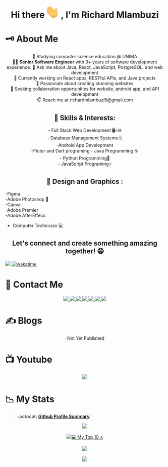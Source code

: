 <h1 align="center">Hi there <img width="45" src="waving_hand.gif" alt="hand" />, I'm Richard Mlambuzi</h1>

# 🗝️ About Me

<p align="center">
  🌱 Studying computer science education @ UNIMA<br>
  👨‍💻 <b>Senior Software Engineer</b> with 3+ years of software development experience.
  💬 Ask me about Java, React, JavaScript, PostgreSQL, and web development<br>
  🔭 Currently working on React apps, RESTful APIs, and Java projects<br>
  👀 Passionate about creating stunning websites<br>
  💞️ Seeking collaboration opportunities for website, android app, and API development<br>
  📫 Reach me at richardmlambuzi5@gmail.com<br>
</p>

<h2 align="center">🚀 Skills & Interests:</h2>
<p align="center">
  - Full Stack Web Development 🖥️<🌐<br>
  - Database Management Systems 🗄️<br>
  -Android App Development<br>
  -Fluter and Dart programing
  - Java Programming ☕<br>
  - Python Programming🐍<br>
  - JavaScript  Programing⚡<br>
</p>
<h2 align="center">🚀 Design and Graphics :</h2>
<p align="center">

  -Figma<br>
  -Adobe Photoshop 🎨<br>
  -Canva<br>
  -Adobe Premier<br>
  -Adobe AfterEffecs<br>
  - Computer Technician 💻<br>
  </p>
<h2 align="center">Let's connect and create something amazing together! 😄</h2>

![](https://komarev.com/ghpvc/?username=ahmnouira-st&style=flat&label=PROFILE+VIEWS&color=blue)
[![wakatime](https://wakatime.com/badge/user/46b90438-4acb-4c78-9d39-dcc04f80c6ce.svg)](https://wakatime.com/@46b90438-4acb-4c78-9d39-dcc04f80c6ce)


# 🤝 Contact Me

<p align="center">  
  
</p>

<p align ="center">
  
  <a href="https://wa.me/265991673436" role="whatsapp">
  <img src="https://img.shields.io/badge/-WhatsApp-14a800?style=for-the-badge&logo=whatsapp&logoColor=white" />
  </a>
  
  <a href ="https://www.upwork.com/freelancers/~014b1fd967be5fa755?viewMode=1" role="upwork">
  <img src="https://img.shields.io/badge/-Upwork-14a800?style=for-the-badge&logo=Upwork&logoColor=white"/>
  </a>
  <a href ="https://discord.gg/raDKEF3gbG" role="join discord">
  <img src="https://img.shields.io/badge/-Discord-7289da?style=for-the-badge&logo=Discord&logoColor=white"/>
  </a>
    <a href ="https://join.skype.com/invite/Fd1B3SvLPPTF" role="Skype">
  <img src="https://img.shields.io/badge/-Skype-00aff0?style=for-the-badge&logo=Skype&logoColor=white"/>
  </a>
  <a href ="https://twitter.com/ahmnouira" role="Twitter">
  <img src="https://img.shields.io/badge/-Twitter-1DA1F2?style=for-the-badge&logo=Twitter&logoColor=white"/>
  </a>
  <a href ="https://www.linkedin.com/in/ahmnouira/" role="LinkedIn">
  <img src="https://img.shields.io/badge/-LinkedIN-0A66C2?style=for-the-badge&logo=LinkedIn&logoColor=white"/>
  </a>
   <a href ="https://www.facebook.com/ahmed.nouira.7792/">
  <img src="https://img.shields.io/badge/-Facebook-1877F2?style=for-the-badge&logo=Facebook&logoColor=white"/>
  </a>
</p>

# ✍️ Blogs

<p align ="center">
 -Not Yet Published
 </p>

# 📺 Youtube

<p align ="center">
 <a href ="https://www.youtube.com/@ahmnouira?sub_confirmation=1" role="Youtube">
  <img src="https://img.shields.io/badge/-Youtube-fe0002?style=for-the-badge&logo=Youtube&logoColor=f4fffc"/>
  </a>  
</p>

# 📉 My Stats

> **:octocat: [Github Profile Summary](https://profile-summary-for-github.com/user/ahmnouira)**

<p align="center" >
  <a href="https://github-readme-streak-stats.herokuapp.com?user=ahmnouira&theme=tokyonight_duo">
  <img src="https://github-readme-streak-stats.herokuapp.com?user=ahmnouira&theme=tokyonight_duo" />
</a>
</p>

<p align="center" >
<a href="https://wakatime.com/@ahmnouira" target="\_blank">
    <img src="https://github-readme-stats.vercel.app/api/wakatime?username=ahmnouira&v=2&langs_count=10&custom_title=%F0%9F%92%BB%20My%20Top%2010%20%F0%9F%94%9D&theme=nightowl&count_private=true&count_private=true&border_radius=15&border_color=#212121%22%20alt=%22%F0%9F%92%BB%20My%20Top%2010%20%F0%9F%94%9D" alt="💻 My Top 10 🔝" />
</p>

<p align="center" >
<a href="https://github-readme-stats.vercel.app/api?username=ahmnouira&count_private=true&show_icons=true&theme=nightowl&include_all_commits=true&langs_count=10&border_radius=15&border_color=#212121">
    <img src="https://github-readme-stats.vercel.app/api?username=ahmnouira&count_private=true&show_icons=true&theme=nightowl&include_all_commits=true&langs_count=10&border_radius=15&border_color=#212121" />
  </a>
</p>

<p align="center">
<a href="https://github-readme-stats.vercel.app/api/top-langs/?username=ahmnouira&layout=compact&langs_count=20&hide=Mako&theme=nightowl&count_private=true&border_radius=15&border_color=#212121">
  <img  src="https://github-readme-stats.vercel.app/api/top-langs/?username=ahmnouira&layout=compact&langs_count=20&hide=Mako&theme=nightowl&count_private=true&border_radius=15&border_color=#212121" />
</a>
</p>
